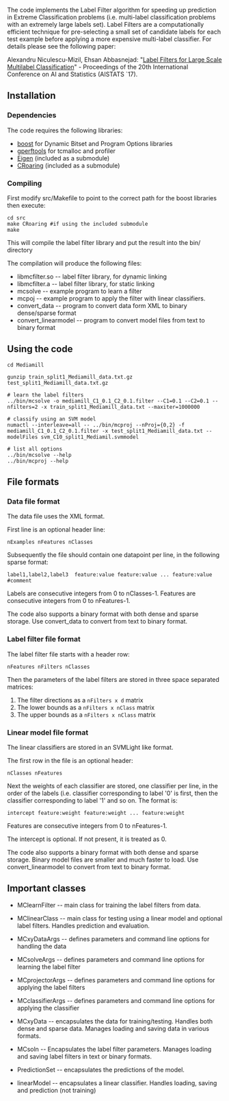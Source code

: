 The code implements the Label Filter algorithm for speeding up prediction in Extreme Classification problems (i.e. multi-label classification problems with an extremely large labels set). Label Filters are a computationally efficient technique for pre-selecting a small set of candidate labels for each test example before applying a more expensive multi-label classifier. For details please see the following paper:

Alexandru Niculescu-Mizil, Ehsan Abbasnejad: "[Label Filters for Large Scale Multilabel Classification](http://www.niculescu-mizil.org/paper.php?p=mcfilter.pdf)" - Proceedings of the 20th International Conference on AI and Statistics (AISTATS `17).


## Installation

### Dependencies
The code requires the following libraries:

- [boost](https://www.boost.org) for Dynamic Bitset and Program Options libraries
- [gperftools](https://github.com/gperftools/gperftools) for tcmalloc and profiler
- [Eigen](http://eigen.tuxfamily.org)  (included as a submodule)
- [CRoaring](http://roaringbitmap.org)  (included as a submodule)


### Compiling

First modify src/Makefile to point to the correct path for the boost libraries then execute:

```
cd src
make CRoaring #if using the included submodule
make
```

This will compile the label filter library and put the result into the bin/ directory

The compilation will produce the following files:

- libmcfilter.so -- label filter library, for dynamic linking
- libmcfilter.a -- label filter library, for static linking
- mcsolve -- example program to learn a filter
- mcpoj -- example program to apply the filter with linear classifiers.
- convert_data -- program to convert data form XML to binary dense/sparse format
- convert_linearmodel -- program to convert model files from text to binary format

## Using the code

```
cd Mediamill

gunzip train_split1_Mediamill_data.txt.gz test_split1_Mediamill_data.txt.gz

# learn the label filters
../bin/mcsolve -o mediamill_C1_0.1_C2_0.1.filter --C1=0.1 --C2=0.1 --nfilters=2 -x train_split1_Mediamill_data.txt --maxiter=1000000

# classify using an SVM model
numactl --interleave=all -- ../bin/mcproj --nProj={0,2} -f mediamill_C1_0.1_C2_0.1.filter -x test_split1_Mediamill_data.txt --modelFiles svm_C10_split1_Mediamil.svmmodel

# list all options
../bin/mcsolve --help
../bin/mcproj --help

```



## File formats

### Data file format

The data file uses the XML format.

First line is an optional header line:

```
nExamples nFeatures nClasses
```

Subsequently the file should contain one datapoint per line, in the following sparse format:

```
label1,label2,label3  feature:value feature:value ... feature:value  #comment
```

Labels are consecutive integers from 0 to nClasses-1.
Features are consecutive integers from 0 to nFeatures-1.

The code also supports a binary format with both dense and sparse storage. Use convert_data to convert from text to binary format. 


### Label filter file format

The label filter file starts with a header row:

```
nFeatures nFilters nClasses
```

Then the parameters of the label filters are stored in three space separated matrices:

1. The filter directions as a `nFilters x d` matrix
2. The lower bounds as a `nFilters x nClass` matrix
3. The upper bounds as a `nFilters x nClass` matrix



### Linear model file format

The linear classifiers are stored in an SVMLight like format.

The first row in the file is an optional header:

```
nClasses nFeatures
```

Next the weights of each classifier are stored, one classifier per line, in the order of the labels (i.e. classifier corresponding to label '0' is first, then the classifier corresponding to label '1' and so on. The format is:

```
intercept feature:weight feature:weight ... feature:weight
```

Features are consecutive integers from 0 to nFeatures-1.

The intercept is optional. If not present, it is treated as 0.

The code also supports a binary format with both dense and sparse storage. Binary model files are smaller and much faster to load. Use convert_linearmodel to convert from text to binary format. 


## Important classes

- MClearnFilter -- main class for training the label filters from data.
- MClinearClass -- main class for testing using a linear model and optional label filters. Handles prediction and evaluation.

- MCxyDataArgs -- defines parameters and command line options for handling the data
- MCsolveArgs -- defines parameters and command line options for learning the label filter
- MCprojectorArgs -- defines parameters and command line options for applying the label filters
- MCclassifierArgs -- defines parameters and command line options for applying the classifier

- MCxyData -- encapsulates the data for training/testing. Handles both dense and sparse data.  Manages loading and
saving data in various formats.
- MCsoln -- Encapsulates the label filter parameters. Manages loading and saving label filters in text or binary formats.
- PredictionSet -- encapsulates the predictions of the model.
- linearModel -- encapsulates a linear classifier. Handles loading, saving and prediction (not training)
